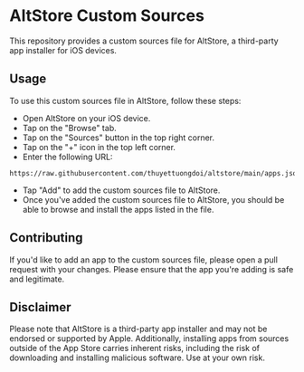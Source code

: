 # AltStore Custom Sources

This repository provides a custom sources file for AltStore, a third-party app installer for iOS devices.

## Usage
To use this custom sources file in AltStore, follow these steps:

- Open AltStore on your iOS device.
- Tap on the "Browse" tab.
- Tap on the "Sources" button in the top right corner.
- Tap on the "+" icon in the top left corner.
- Enter the following URL: 

```
https://raw.githubusercontent.com/thuyettuongdoi/altstore/main/apps.json
```

- Tap "Add" to add the custom sources file to AltStore.
- Once you've added the custom sources file to AltStore, you should be able to browse and install the apps listed in the file.

## Contributing
If you'd like to add an app to the custom sources file, please open a pull request with your changes. Please ensure that the app you're adding is safe and legitimate.

## Disclaimer
Please note that AltStore is a third-party app installer and may not be endorsed or supported by Apple. Additionally, installing apps from sources outside of the App Store carries inherent risks, including the risk of downloading and installing malicious software. Use at your own risk.





